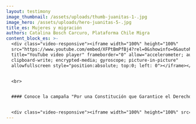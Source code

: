 ```yaml
---
layout: testimony
image_thumbnail: /assets/uploads/thumb-juanitas-1-.jpg
image_hero: /assets/uploads/hero-juanitas-5-.jpg
title_es: Mujeres y migración
authors: Catalina Bosch Carcuro, Plataforma Chile Migra
content_block_es: >-
  <div class="video-responsive"><iframe width="100%" height="100%"
  src="https://www.youtube.com/embed/XFPtBmPfBj4?rel=0&showinfo=0&autohide=1&modestbranding=1"
  title="YouTube video player" frameborder="0" allow="accelerometer; autoplay;
  clipboard-write; encrypted-media; gyroscope; picture-in-picture"
  allowfullscreen style="position:absolute; top:0; left: 0"></iframe></div>


  <br>


  #### Conoce la campaña "Por una Constitución que Garantice el Derecho a Migrar" aquí:


  <div class="video-responsive"><iframe width="100%" height="100%" src="https://www.youtube.com/embed/dQugvey3J-c?rel=0&showinfo=0&autohide=1&modestbranding=1" title="YouTube video player" frameborder="0" allow="accelerometer; autoplay; clipboard-write; encrypted-media; gyroscope; picture-in-picture" allowfullscreen style="position:absolute; top:0; left: 0"></iframe></div>
---
```

